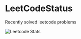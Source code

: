 # LeetCodeStatus
Recently solved leetcode problems

![Leetcode Stats](https://leetcard.jacoblin.cool/FiedlerInformatics)

